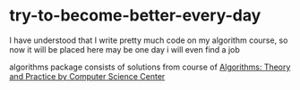 # try-to-become-better-every-day
I have understood that I write pretty much code on my algorithm course, so now it will be placed here
may be one day i will even find a job

algorithms package consists of solutions from course of [Algorithms: Theory and Practice by Computer Science Center](https://stepik.org/lesson/13240)
